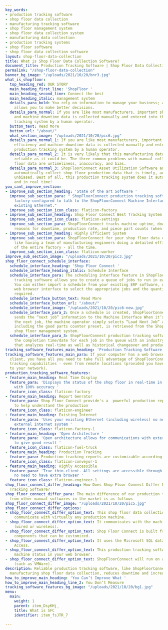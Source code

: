 ```yaml
---
key_words:
- production tracking software
- shop floor data collection
- manufacturing tracking software
- shop floor management system
- shop floor data collection system
- manufacturing data collection
- production tracking systems
- shop floor software
- shop floor data collection software
layout: shop-floor-data-collection
title: What is Shop Floor Data Collection Software?
document_title: Production Tracking Software | Shop Floor Data Collection System
permalink: "/shop-floor-data-collection"
banner_bg_image: "/uploads/2021/10/20/bnr3.jpg"
what_is_shopfloor:
  top_heading_red: OUR STORY
  main_heading_first_line: 'ShopFloor '
  main_heading_second_line: Connect the best
  main_heading_italic: management system
  details_para_bold: You rely on information to manage your business; and better information
    allows you to make better decisions.
  details_para_normal: If you are like most manufacturers, important shop floor efficiency
    and machine downtime data is collected manually and entered into the production
    tracking system by a human operator.
  button_text: Read More
  button_url: "/about/"
  what_section_image: "/uploads/2021/10/20/pic6.jpg"
  details_para_normal_1: If you are like most manufacturers, important shop floor
    efficiency and machine downtime data is collected manually and entered into the
    production tracking system by a human operator.
  details_para_normal_2: It is very likely that this manufacturing data is not as
    reliable as it could be. The three common problems with manual collection of shop
    floor data are untimeliness, inaccuracy, and bias.
  details_para_normal_3: ShopFloorConnect Asset Utilization Software and hardware
    automatically collect shop floor production data that is timely, accurate, and
    unbiased. Best of all, this production tracking system does it automatically,
    and in real time!
you_cant_improve_section:
- improve_sub_section_heading: 'State of the art Software '
  improve_sub_section_para: " ShopFloorConnect production tracking software comes
    factory-configured to talk to the ShopFloorConnect Machine Interface over your
    existing Ethernet."
  improve_sub_section_icon_class: flaticon-factory
- improve_sub_section_heading: Shop Floor Connect Best Tracking System
  improve_sub_section_icon_class: flaticon-settings
  improve_sub_section_para: ShopFloorConnect tracks machine uptime, downtime, the
    reasons for downtime, production rate, and piece part counts (when applicable).
- improve_sub_section_heading: Highly Efficient System
  improve_sub_section_para: ShopFloorConnect for your shop floor data collection is
    like having a team of manufacturing engineers doing a detailed efficiency study
    of the entire factory - all the time.
  improve_sub_section_icon_class: flaticon-worker
improve_sub_section_image: "/uploads/2021/10/20/pic3.jpg"
shop_floor_connect_schedule_interface:
  schedule_interface_heading: 'Shop Floor Connect '
  schedule_interface_heading_italic: Schedule Interface
  schedule_interface_para: The scheduling interface feature in ShopFloorConnect production
    tracking software allows you to create a queue of jobs to run in each machine.
    You can either import a schedule from your existing ERP software, or use ShopFloorConnect’s
    web browser interface to select the appropriate jobs and the quantity of parts
    required.
  schedule_interface_button_text: Read More
  schedule_interface_button_url: "/about/"
  schedule_interface_image: "/uploads/2021/10/20/pic6-new.jpg"
  schedule_interface_para_2: Once a schedule is created, ShopFloorConnect automatically
    sends the “next job” information to the Machine Interface When it’s time to run
    the next job, the machine operator simply selects “Load Next Job” and the information,
    including the good parts counter preset, is retrieved from the ShopFloorConnect
    shop floor management system.
  schedule_interface_para_3: ShopFloorConnect production tracking software predicts
    the completion time/date for each job in the queue with an industry-best algorithm
    that analyzes real-time as well as historical changeover and production data.
tracking_software_features_main_heading: 'Production Tracking Software Features '
tracking_software_features_main_para: If your computer has a web browser and email
  client, you have all you need to take full advantage of ShopFloorConnect’s production
  tracking capabilities - even from remote locations (provided you have remote access
  to your network).
production_tracking_software_features:
- feature_main_heading: Real Time Display
  feature_para: 'Displays the status of the shop floor in real-time in any web browser
    with 100% accuracy '
  feature_icon_class: flaticon-factory
- feature_main_heading: Report Genrator
  feature_para: Shop Floor Connect provide's a  powerful production report generator
    to help understand the production
  feature_icon_class: flaticon-engineer
- feature_main_heading: Existing Internet
  feature_para: 'Uses your existing Ethernet (including wireless) no need to install
    external internet system '
  feature_icon_class: flaticon-factory-1
- feature_main_heading: 'Open Architecture '
  feature_para: 'Open architecture allows for communications with external software
    to give good result '
  feature_icon_class: flaticon-fuel-truck
- feature_main_heading: Production Tracking
  feature_para: Production tracking reports are customizable according to your requirments
  feature_icon_class: flaticon-conveyor-1
- feature_main_heading: Highly Accessible
  feature_para: 'True thin-client. All settings are accessible through the web browser
    no need to have extra browser '
  feature_icon_class: flaticon-engineer-1
shop_floor_connect_differ_heading: How Does Shop Floor Connect Differ From Other Production
  Tracking Software?
shop_floor_connect_differ_para: The main difference of our production tracking software
  from other manual softwares in the market is as follows
shop_floor_connect_differ_image: "/uploads/2021/10/20/pic5.jpg"
shop_floor_connect_differ_options:
- shop_floor_connect_differ_option_text: This shop floor data collection system can
    communicate with virtually any production machine.
- shop_floor_connect_differ_option_text: It communicates with the machines via Ethernet
    (wired or wireless).
- shop_floor_connect_differ_option_text: Shop Floor Connect is built from standard
    components that can be customized.
- shop_floor_connect_differ_option_text: It uses the Microsoft SQL database - not
    Access.
- shop_floor_connect_differ_option_text: This production tracking software shows real-time
    machine status in your web browser.
- shop_floor_connect_differ_option_text: ShopFloorConnect will run on a virtual server
    (such as VMWare).
description: Reliable production tracking software, like ShopFloorConnect, improves
  manufacturing shop floor data collection, reduces downtime and increases output.
how_to_improve_main_heading: 'You Can’t Improve What '
how_to_improve_main_heading_line_2: You Don’t Measure
tracking_software_features_bg_image: "/uploads/2021/10/20/bg1.jpg"
menu:
  main:
    weight: 1
    parent: item_DsyKHj_
    title: What is SFC
    identifier: item_fsJTR_7

---
```

